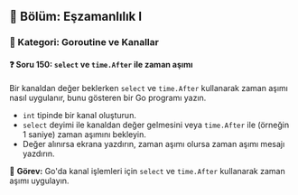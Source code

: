 ## 📘 Bölüm: Eşzamanlılık I  
### 🔹 Kategori: Goroutine ve Kanallar  
#### ❓ Soru 150: `select` ve `time.After` ile zaman aşımı

Bir kanaldan değer beklerken `select` ve `time.After` kullanarak zaman aşımı nasıl uygulanır, bunu gösteren bir Go programı yazın.

- `int` tipinde bir kanal oluşturun.
- `select` deyimi ile kanaldan değer gelmesini veya `time.After` ile (örneğin 1 saniye) zaman aşımını bekleyin.
- Değer alınırsa ekrana yazdırın, zaman aşımı olursa zaman aşımı mesajı yazdırın.

🔧 **Görev:** Go'da kanal işlemleri için `select` ve `time.After` kullanarak zaman aşımı uygulayın.

